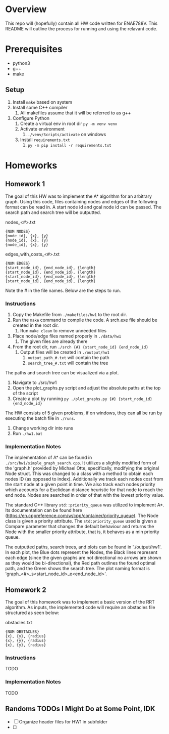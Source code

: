 # Overview

This repo will (hopefully) contain all HW code written for ENAE788V. This README will outline the process for running and using the relavant code.

# Prerequisites
- python3
- g++
- make
  
## Setup
1. Install `make` based on system
2. Install some C++ compiler
   1. All makefiles assume that it will be referred to as g++
3. Configure Python
   1. Create a virtual env in root dir `py -m venv venv`
   2. Activate environment
      1. `./venv/Scripts/activate` on windows
   3. Install `requirements.txt`
      1. `py -m pip install -r requirements.txt`



# Homeworks   
## Homework 1

The goal of this HW was to implement the A* algorithm for an arbitrary graph. Using this code, files containing nodes and edges of the following format can
be read in. A start node id and goal node id can be passed. The search path and search tree will be outputted.

nodes_<#>.txt

```
{NUM NODES}
{node_id}, {x}, {y}
{node_id}, {x}, {y}
{node_id}, {x}, {y}
```

edges_with_costs_<#>.txt

```
{NUM EDGES}
{start_node_id}, {end_node_id}, {length}
{start_node_id}, {end_node_id}, {length}
{start_node_id}, {end_node_id}, {length}
{start_node_id}, {end_node_id}, {length}
```

Note the # in the file names. Below are the steps to run.

### Instructions

1. Copy the Makefile from `./makefiles/hw1` to the root dir.
2. Run the `make` command to compile the code. A srch.exe file should be created in the root dir.
   1. Run `make clean` to remove unneeded files
3. Place node/edge files named properly in `./data/hw1`
   1. The given files are already there
4. From the root dir, run `./srch {#} {start_node_id} {end_node_id}`
   1. Output files will be created in `./output/hw1`
      1. `output_path_#.txt` will contain the path
      2. `search_tree_#.txt` will contain the tree
   
The paths and search tree can be visualized via a plot.
1. Navigate to ./src/hw1
2. Open the plot_graphs.py script and adjust the absolute paths at the top of the script
3. Create a plot by running `py ./plot_graphs.py {#} {start_node_id} {end_node_id}`

The HW consists of 5 given problems, if on windows, they can all be run by executing the batch file in `./runs`.
1. Change working dir into runs
2. Run `./hw1.bat`

### Implementation Notes

The implementation of A* can be found in `./src/hw1/simple_graph_search.cpp`. It utilizes a slightly modified form of the 'graph.h' provided by Michael Otte, specifically, modifying the original Node struct. This was changed to a class with a method to obtain each nodes ID (as opposed to index). Additionally we track each nodes cost from the start node at a given point in time. We also track each nodes priority which accounts for a Euclidean distance heuristic for that node to reach the end node. Nodes are searched in order of that with the lowest priority value.

The standard C++ library `std::priority_queue` was utilized to implement A*. Its documentation can be found here (https://en.cppreference.com/w/cpp/container/priority_queue). The Node class is given a 
priority attribute. The `std:priority_queue` used is given a Compare parameter that changes the default behaviour and returns the Node with the smaller priority attribute, that is, it behaves as a min priority queue.


The outputted paths, search trees, and plots can be found in './output/hw1'. In each plot, the Blue dots represent the Nodes, the Black lines represent each edge (since the given graphs are not directional no arrows are shown as they would be bi-directional), the Red path outlines the found optimal path, and the Green shows the search tree. The plot naming format is 'graph_<#>_s<start_node_id>_e<end_node_id>'.

## Homework 2

The goal of this homework was to implement a basic version of the RRT algorithm. As inputs, the implemented code will require an obstacles file structured as seen below:

obstacles.txt

```
{NUM OBSTACLES}
{x}, {y}, {radius}
{x}, {y}, {radius}
{x}, {y}, {radius}
```

### Instructions

TODO

### Implementation Notes

TODO


## Randoms TODOs I Might Do at Some Point, IDK
- [ ] Organize header files for HW1 in subfolder
- [ ] 
